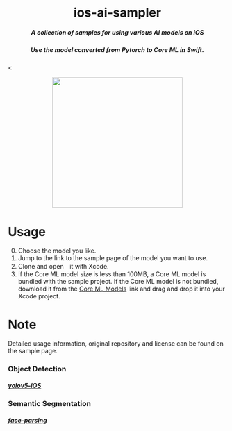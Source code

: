 # <div align="center">ios-ai-sampler</div>
##### <div align="center">A collection of samples for using various AI models on iOS</div>
##### <div align="center">Use the model converted from Pytorch to Core ML in Swift.</div>

<<p align="center">
<img src=https://github.com/john-rocky/ios-ai-sampler/assets/23278992/cddb76d7-289f-4e50-afbd-a71cc914de7f width=300>
</p>

# Usage
0. Choose the model you like.
1. Jump to the link to the sample page of the model you want to use.
2. Clone and open　it with Xcode.
3. If the Core ML model size is less than 100MB, a Core ML model is bundled with the sample project.
   If the Core ML model is not bundled, download it from the [Core ML Models](https://github.com/john-rocky/CoreML-Models) link and drag and drop it into your Xcode project.

# Note
Detailed usage information, original repository and license can be found on the sample page.

### Object Detection
##### [yolov5-iOS](https://github.com/john-rocky/CoreML-YOLOv5)

### Semantic Segmentation
##### [face-parsing](https://github.com/john-rocky/CoreML-Face-Parsing)

